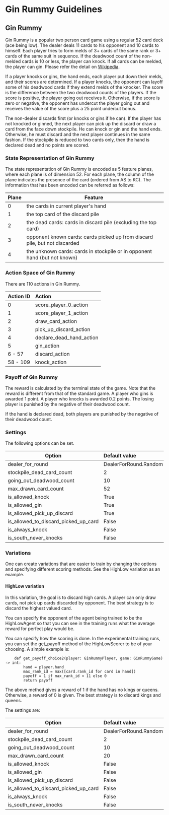 # Gin Rummy Guidelines
## Gin Rummy
Gin Rummy is a popular two person card game using a regular 52 card deck (ace being low).
The dealer deals 11 cards to his opponent and 10 cards to himself.
Each player tries to form melds of 3+ cards of the same rank or 3+ cards of the same suit in sequence.
If the deadwood count of the non-melded cards is 10 or less, the player can knock.
If all cards can be melded, the player can gin.
Please refer the detail on [Wikipedia](https://en.wikipedia.org/wiki/Gin_rummy).

If a player knocks or gins, the hand ends, each player put down their melds, and their scores are determined.
If a player knocks, the opponent can layoff some of his deadwood cards if they extend melds of the knocker.
The score is the difference between the two deadwood counts of the players.
If the score is positive, the player going out receives it.
Otherwise, if the score is zero or negative, the opponent has undercut the player going out
and receives the value of the score plus a 25 point undercut bonus.

The non-dealer discards first (or knocks or gins if he can).
If the player has not knocked or ginned, the next player can pick up the discard or draw a card from the face down stockpile.
He can knock or gin and the hand ends.
Otherwise, he must discard and the next player continues in the same fashion.
If the stockpile is reduced to two cards only, then the hand is declared dead and no points are scored.

### State Representation of Gin Rummy 
The state representation of Gin Rummy is encoded as 5 feature planes, where each plane is of dimension 52.
For each plane, the column of the plane indicates the presence of the card (ordered from AS to KC).
The information that has been encoded can be referred as follows:

| Plane          |              Feature       
| -------------- | --------------------------------------- |
| 0              | the cards in current player's hand       
| 1              | the top card of the discard pile
| 2              | the dead cards: cards in discard pile (excluding the top card)
| 3              | opponent known cards: cards picked up from discard pile, but not discarded
| 4              | the unknown cards: cards in stockpile or in opponent hand (but not known)

### Action Space of Gin Rummy
There are 110 actions in Gin Rummy.

| Action ID     |     Action                 |
| ------------- | :------------------------- |
| 0             | score_player_0_action
| 1             | score_player_1_action
| 2             | draw_card_action
| 3             | pick_up_discard_action
| 4             | declare_dead_hand_action
| 5             | gin_action
| 6 - 57        | discard_action
| 58 - 109      | knock_action

### Payoff of Gin Rummy 
The reward is calculated by the terminal state of the game.
Note that the reward is different from that of the standard game.
A player who gins is awarded 1 point.
A player who knocks is awarded 0.2 points.
The losing player is punished by the negative of their deadwood count.

If the hand is declared dead, both players are punished by the negative of their deadwood count.

### Settings

The following options can be set.

| Option                                | Default value
| -------------                         | :------------------------- |
| dealer_for_round                      | DealerForRound.Random
| stockpile_dead_card_count             | 2
| going_out_deadwood_count              | 10
| max_drawn_card_count                  | 52
| is_allowed_knock                      | True
| is_allowed_gin                        | True
| is_allowed_pick_up_discard            | True
| is_allowed_to_discard_picked_up_card  | False
| is_always_knock                       | False
| is_south_never_knocks                 | False

### Variations

One can create variations that are easier to train
by changing the options and specifying different scoring methods.
See the HighLow variation as an example.

#### HighLow variation

In this variation, the goal is to discard high cards.
A player can only draw cards, not pick up cards discarded by opponent.
The best strategy is to discard the highest valued card.

You can specify the opponent of the agent being trained to be the HighLowAgent
so that you can see in the training runs what the average reward for perfect play would be.

You can specify how the scoring is done.
In the experimental training runs, you can set the get_payoff method of the HighLowScorer to be of your choosing.
A simple example is:

        def get_payoff_choice2(player: GinRummyPlayer, game: GinRummyGame) -> int:
            hand = player.hand
            max_rank_id = max([card.rank_id for card in hand])
            payoff = 1 if max_rank_id < 11 else 0
            return payoff

The above method gives a reward of 1 if the hand has no kings or queens.
Otherwise, a reward of 0 is given.
The best strategy is to discard kings and queens.

The settings are:

| Option                                | Default value
| -------------                         | :------------------------- |
| dealer_for_round                      | DealerForRound.Random
| stockpile_dead_card_count             | 2
| going_out_deadwood_count              | 10
| max_drawn_card_count                  | 20
| is_allowed_knock                      | False
| is_allowed_gin                        | False
| is_allowed_pick_up_discard            | False
| is_allowed_to_discard_picked_up_card  | False
| is_always_knock                       | False
| is_south_never_knocks                 | False
